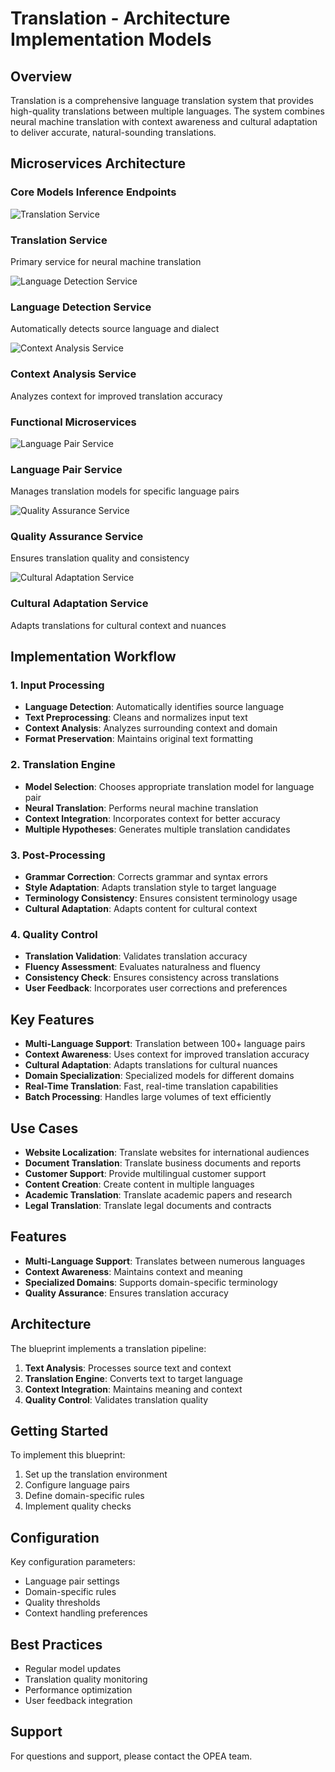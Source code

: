 # Translation - Architecture Implementation Models

## Overview
Translation is a comprehensive language translation system that provides high-quality translations between multiple languages. The system combines neural machine translation with context awareness and cultural adaptation to deliver accurate, natural-sounding translations.

## Microservices Architecture

### Core Models Inference Endpoints

<div class="grid grid-cols-1 md:grid-cols-3 gap-4 mb-8">
  <div class="bg-white/5 backdrop-blur-sm rounded-lg p-6 border border-white/10 shadow-lg hover:shadow-xl transition-all duration-300">
    <div class="flex items-center space-x-3 mb-4">
      <img src="/graphics/logos/logo_translation.png" alt="Translation Service" class="w-8 h-8 rounded object-cover" />
      <h3 class="text-lg font-semibold text-white">Translation Service</h3>
    </div>
    <p class="text-gray-300 text-sm">Primary service for neural machine translation</p>
  </div>
  
  <div class="bg-white/5 backdrop-blur-sm rounded-lg p-6 border border-white/10 shadow-lg hover:shadow-xl transition-all duration-300">
    <div class="flex items-center space-x-3 mb-4">
      <img src="/graphics/logos/logo_agentqna.png" alt="Language Detection Service" class="w-8 h-8 rounded object-cover" />
      <h3 class="text-lg font-semibold text-white">Language Detection Service</h3>
    </div>
    <p class="text-gray-300 text-sm">Automatically detects source language and dialect</p>
  </div>
  
  <div class="bg-white/5 backdrop-blur-sm rounded-lg p-6 border border-white/10 shadow-lg hover:shadow-xl transition-all duration-300">
    <div class="flex items-center space-x-3 mb-4">
      <img src="/graphics/logos/logo_searchQna.png" alt="Context Analysis Service" class="w-8 h-8 rounded object-cover" />
      <h3 class="text-lg font-semibold text-white">Context Analysis Service</h3>
    </div>
    <p class="text-gray-300 text-sm">Analyzes context for improved translation accuracy</p>
  </div>
</div>

### Functional Microservices

<div class="grid grid-cols-1 md:grid-cols-3 gap-4 mb-8">
  <div class="bg-white/5 backdrop-blur-sm rounded-lg p-6 border border-white/10 shadow-lg hover:shadow-xl transition-all duration-300">
    <div class="flex items-center space-x-3 mb-4">
      <img src="/graphics/logos/logo_codegen.png" alt="Language Pair Service" class="w-8 h-8 rounded object-cover" />
      <h3 class="text-lg font-semibold text-white">Language Pair Service</h3>
    </div>
    <p class="text-gray-300 text-sm">Manages translation models for specific language pairs</p>
  </div>
  
  <div class="bg-white/5 backdrop-blur-sm rounded-lg p-6 border border-white/10 shadow-lg hover:shadow-xl transition-all duration-300">
    <div class="flex items-center space-x-3 mb-4">
      <img src="/graphics/logos/logo_docsum.png" alt="Quality Assurance Service" class="w-8 h-8 rounded object-cover" />
      <h3 class="text-lg font-semibold text-white">Quality Assurance Service</h3>
    </div>
    <p class="text-gray-300 text-sm">Ensures translation quality and consistency</p>
  </div>
  
  <div class="bg-white/5 backdrop-blur-sm rounded-lg p-6 border border-white/10 shadow-lg hover:shadow-xl transition-all duration-300">
    <div class="flex items-center space-x-3 mb-4">
      <img src="/graphics/logos/logo_chatqna.png" alt="Cultural Adaptation Service" class="w-8 h-8 rounded object-cover" />
      <h3 class="text-lg font-semibold text-white">Cultural Adaptation Service</h3>
    </div>
    <p class="text-gray-300 text-sm">Adapts translations for cultural context and nuances</p>
  </div>
</div>

## Implementation Workflow

### 1. Input Processing
- **Language Detection**: Automatically identifies source language
- **Text Preprocessing**: Cleans and normalizes input text
- **Context Analysis**: Analyzes surrounding context and domain
- **Format Preservation**: Maintains original text formatting

### 2. Translation Engine
- **Model Selection**: Chooses appropriate translation model for language pair
- **Neural Translation**: Performs neural machine translation
- **Context Integration**: Incorporates context for better accuracy
- **Multiple Hypotheses**: Generates multiple translation candidates

### 3. Post-Processing
- **Grammar Correction**: Corrects grammar and syntax errors
- **Style Adaptation**: Adapts translation style to target language
- **Terminology Consistency**: Ensures consistent terminology usage
- **Cultural Adaptation**: Adapts content for cultural context

### 4. Quality Control
- **Translation Validation**: Validates translation accuracy
- **Fluency Assessment**: Evaluates naturalness and fluency
- **Consistency Check**: Ensures consistency across translations
- **User Feedback**: Incorporates user corrections and preferences

## Key Features

- **Multi-Language Support**: Translation between 100+ language pairs
- **Context Awareness**: Uses context for improved translation accuracy
- **Cultural Adaptation**: Adapts translations for cultural nuances
- **Domain Specialization**: Specialized models for different domains
- **Real-Time Translation**: Fast, real-time translation capabilities
- **Batch Processing**: Handles large volumes of text efficiently

## Use Cases

- **Website Localization**: Translate websites for international audiences
- **Document Translation**: Translate business documents and reports
- **Customer Support**: Provide multilingual customer support
- **Content Creation**: Create content in multiple languages
- **Academic Translation**: Translate academic papers and research
- **Legal Translation**: Translate legal documents and contracts

## Features
- **Multi-Language Support**: Translates between numerous languages
- **Context Awareness**: Maintains context and meaning
- **Specialized Domains**: Supports domain-specific terminology
- **Quality Assurance**: Ensures translation accuracy

## Architecture
The blueprint implements a translation pipeline:
1. **Text Analysis**: Processes source text and context
2. **Translation Engine**: Converts text to target language
3. **Context Integration**: Maintains meaning and context
4. **Quality Control**: Validates translation quality

## Getting Started
To implement this blueprint:
1. Set up the translation environment
2. Configure language pairs
3. Define domain-specific rules
4. Implement quality checks

## Configuration
Key configuration parameters:
- Language pair settings
- Domain-specific rules
- Quality thresholds
- Context handling preferences

## Best Practices
- Regular model updates
- Translation quality monitoring
- Performance optimization
- User feedback integration

## Support
For questions and support, please contact the OPEA team. 